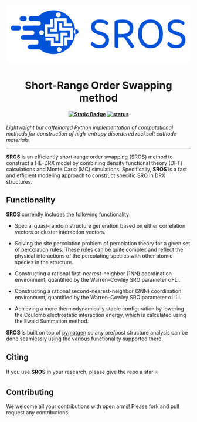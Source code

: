 <p align="center"><img src="docs/logo2.png" width="500px" alt=" "></p>

<h1 align="center">Short-Range Order Swapping method</h1>

<h4 align="center">

[![Static Badge](https://img.shields.io/badge/python-3.9%2B-blue)](https://www.python.org/downloads/)
[![status](https://joss.theoj.org/papers/e96a568ca53ee9d14548d7b8bed69b25/status.svg)](https://joss.theoj.org/papers/e96a568ca53ee9d14548d7b8bed69b25)

</h4>

*Lightweight but caffeinated Python implementation of computational methods
for construction of high-entropy disordered rocksalt cathode materials.*

-----------------------------------------------------------------------------

**SROS** is an efficiently short-range order swapping (SROS) method to construct a HE-DRX model by combining density functional theory (DFT) calculations and Monte Carlo (MC) simulations. Specifically, **SROS** is a fast and efficient modeling approach to construct specific SRO in DRX structures.

Functionality
-------------
**SROS** currently includes the following functionality:

-   Special quasi-random structure generation based on either correlation vectors or cluster interaction vectors.

-   Solving the site percolation problem of percolation theory for a given set of percolation rules. These rules can be quite complex and reflect the physical interactions of the percolating species with other atomic species in the structure.

-   Constructing a rational first-nearest-neighbor (1NN) coordination environment, quantified by the Warren–Cowley SRO parameter αFLi.

-   Constructing a rational second-nearest-neighbor (2NN) coordination environment, quantified by the Warren–Cowley SRO parameter αLiLi.

-   Achieving a more thermodynamically stable configuration by lowering the Coulomb electrostatic interaction energy, which is calculated using the Ewald Summation method. 




**SROS** is built on top of [pymatgen](https://pymatgen.org) so any pre/post
structure analysis can be done seamlessly using the various functionality
supported there.


Citing
------
If you use **SROS** in your research, please give the repo a star :star:

Contributing
------------
We welcome all your contributions with open arms! Please fork and pull request any contributions.


